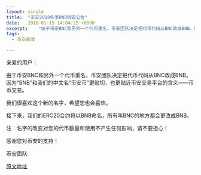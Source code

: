 ```yaml
---
layout: single
title:  "币安2018冬季BNB销毁公告"
date:   2018-01-15 14:04:25 +0800
excerpt: 	"由于币安BNC和另外一个代币重名，币安团队决定把代币代码从BNC改成BNB。因为“BNB”和我们的中文名“币安币”更贴切，也更贴近币安交易平台的含义——币币交易。"
tags:
  - 币安新闻 

---
```


亲爱的用户：

由于币安BNC和另外一个代币重名，币安团队决定把代币代码从BNC改成BNB。因为“BNB”和我们的中文名“币安币”更贴切，也更贴近币安交易平台的含义——币币交易。

我们很喜欢这个新的名字，希望您也会喜欢。

接下来，我们的ERC20合约将以BNB命名，所有叫BNC的地方都会更改成BNB。

 
注：名字的改变对您的代币数量和使用不产生任何影响，请不要担心！


感谢您对币安的支持！

币安团队

[原文地址](https://support.binance.com/hc/zh-cn/articles/360000012892-%E5%B8%81%E5%AE%892018%E5%86%AC%E5%AD%A3BNB%E9%94%80%E6%AF%81%E5%85%AC%E5%91%8A)
